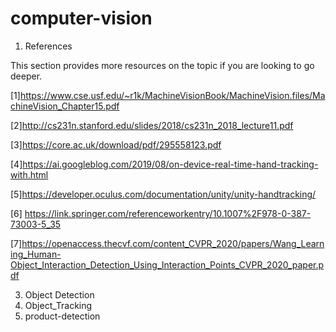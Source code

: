 # computer-vision

1. References

This section provides more resources on the topic if you are looking to go deeper.

  [1]https://www.cse.usf.edu/~r1k/MachineVisionBook/MachineVision.files/MachineVision_Chapter15.pdf

  [2]http://cs231n.stanford.edu/slides/2018/cs231n_2018_lecture11.pdf

  [3]https://core.ac.uk/download/pdf/295558123.pdf

  [4]https://ai.googleblog.com/2019/08/on-device-real-time-hand-tracking-with.html

  [5]https://developer.oculus.com/documentation/unity/unity-handtracking/

  [6]     https://link.springer.com/referenceworkentry/10.1007%2F978-0-387-73003-5_35

  [7]https://openaccess.thecvf.com/content_CVPR_2020/papers/Wang_Learning_Human-Object_Interaction_Detection_Using_Interaction_Points_CVPR_2020_paper.pdf

3. Object Detection
4. Object_Tracking
5. product-detection
